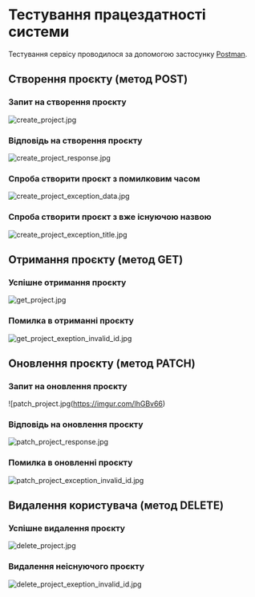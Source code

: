 # Тестування працездатності системи

Тестування сервісу проводилося за допомогою застосунку [Postman](https://www.google.com/search?q=postman&rlz=1C1GCEA_enUA1034UA1034&oq=postman&gs_lcrp=EgZjaHJvbWUqCQgAEEUYOxiABDIJCAAQRRg7GIAEMgcIARAAGIAEMgcIAhAAGIAEMgcIAxAAGIAEMgcIBBAAGIAEMgcIBRAAGIAEMgcIBhAAGIAEMgcIBxAAGIAEMgcICBAAGIAEMgcICRAAGIAE0gEIMTA4NGowajeoAgCwAgA&sourceid=chrome&ie=UTF-8).

## Створення проєкту (метод POST)

### Запит на створення проєкту

![create_project.jpg](https://imgur.com/ays5Q5H)

### Відповідь на створення проєкту

![create_project_response.jpg](https://imgur.com/1jPdpFq)

### Спроба створити проєкт з помилковим часом

![create_project_exception_data.jpg](https://imgur.com/irqdCjz)

### Спроба створити проєкт з вже існуючою назвою

![create_project_exception_title.jpg](https://imgur.com/PT8iOvT)

## Отримання проєкту (метод GET)

### Успішне отримання проєкту

![get_project.jpg](https://imgur.com/3PnubPx)

### Помилка в отриманні проєкту

![get_project_exeption_invalid_id.jpg](https://imgur.com/YCDzj5j)

## Оновлення проєкту (метод PATCH)

### Запит на оновлення проєкту

![patch_project.jpg(https://imgur.com/lhGBv66)

### Відповідь на оновлення проєкту

![patch_project_response.jpg](https://imgur.com/jXD32G4)

### Помилка в оновленні проєкту

![patch_project_exception_invalid_id.jpg](https://imgur.com/ASPa4sr)

## Видалення користувача (метод DELETE)

### Успішне видалення проєкту

![delete_project.jpg](https://imgur.com/tmQo1FY)

### Видалення неіснуючого проєкту

![delete_project_exeption_invalid_id.jpg](https://imgur.com/779FRi2)
